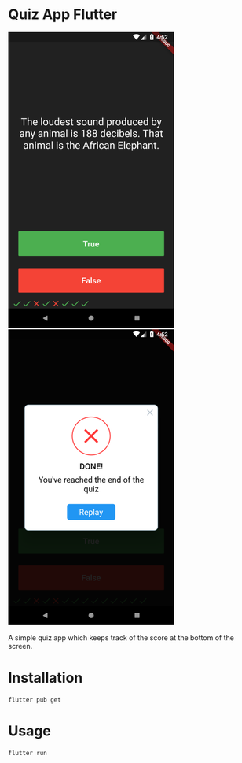 # Quiz App Flutter

![Quiz App flutter](https://github.com/SahilLimbe/quizzler_flutter/blob/master/images/Screenshot1.png)
![Quiz App flutter](https://github.com/SahilLimbe/quizzler_flutter/blob/master/images/Screenshot2.png)

A simple quiz app which keeps track of the score at the bottom of the screen.

# Installation

```
flutter pub get
```
# Usage

```
flutter run
```

